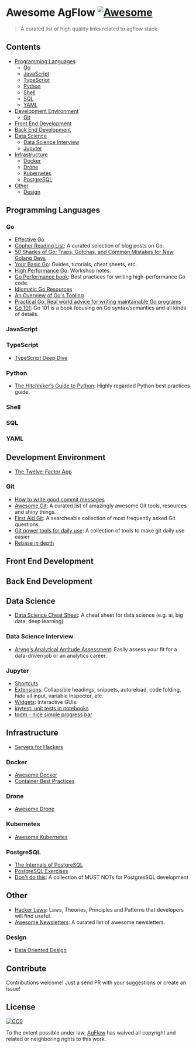 # Awesome AgFlow [![Awesome](https://awesome.re/badge.svg)](https://awesome.re)

> A curated list of high quality links related to agflow stack.

## Contents
- [Programming Languages](#programming-languages)
  - [Go](#go)
  - [JavaScript](#javascript)
  - [TypeScript](#typescript)
  - [Python](#python)
  - [Shell](#python)
  - [SQL](#sql)
  - [YAML](#yaml)
- [Development Environment](#development-environment)
  - [Git](#git)
- [Front End Development](#front-end-development)
- [Back End Development](#back-end-development)
- [Data Science](#data-science)
  - [Data Science Interview](#data-science-interview)
  - [Jupyter](#jupyter)
- [Infrastructure](#infrastructure)
  - [Docker](#docker)
  - [Drone](#drone)
  - [Kubernetes](#kubernetes)
  - [PostgreSQL](#postgresql)
- [Other](#other)
  - [Design](#design)

## Programming Languages

### Go
- [Effective Go](https://golang.org/doc/effective_go.html)
- [Gopher Reading List](https://github.com/enocom/gopher-reading-list): A curated selection of blog posts on Go.
- [50 Shades of Go: Traps, Gotchas, and Common Mistakes for New Golang Devs](http://devs.cloudimmunity.com/gotchas-and-common-mistakes-in-go-golang/)
- [Your Basic Go](https://yourbasic.org/golang/): Guides, tutorials, cheat sheets, etc.
- [High Performance Go](https://dave.cheney.net/high-performance-go-workshop/dotgo-paris.html): Workshop notes.
- [Go Performance book](https://github.com/dgryski/go-perfbook): Best practices for writing high-performance Go code.
- [Idiomatic Go Resources](https://medium.com/@dgryski/idiomatic-go-resources-966535376dba)
- [An Overview of Go's Tooling](https://www.alexedwards.net/blog/an-overview-of-go-tooling)
- [Practical Go: Real world advice for writing maintainable Go programs](https://dave.cheney.net/practical-go/presentations/qcon-china.html)
- [Go 101](https://go101.org/article/101.html): Go 101 is a book focusing on Go syntax/semantics and all kinds of details.

### JavaScript

### TypeScript
- [TypeScript Deep Dive](https://github.com/basarat/typescript-book)

### Python
- [The Hitchhiker’s Guide to Python](https://docs.python-guide.org/): Highly regarded Python best practices guide.

### Shell
### SQL
### YAML


## Development Environment
- [The Twelve-Factor App](https://12factor.net/)

### Git
- [How to write good commit messages](https://github.com/RomuloOliveira/commit-messages-guide)
- [Awesome Git](https://github.com/dictcp/awesome-git): A curated list of amazingly awesome Git tools, resources and shiny things.
- [First Aid Git](http://firstaidgit.io): A searcheable collection of most frequently asked Git questions.
- [Git power tools for daily use](https://nvie.com/posts/git-power-tools/): A collection of tools to make git daily use easier
- [Rebase in depth](https://git-rebase.io/)

## Front End Development
## Back End Development
## Data Science
- [Data Science Cheat Sheet](https://github.com/abhat222/Data-Science--Cheat-Sheet): A cheat sheet for data science (e.g. ai, big data, deep learning)

### Data Science Interview
- [Aryng’s Analytical Aptitude Assessment](https://aryng.com/aryngs-analytical-aptitude-assessment/): Easily assess your fit for a data-driven job or an analytics career.

### Jupyter
- [Shortcuts](https://www.cheatography.com/weidadeyue/cheat-sheets/jupyter-notebook/)
- [Extensions](https://jupyter-contrib-nbextensions.readthedocs.io/en/latest/nbextensions.html): Collapsible headings, snippets, autoreload, code folding, hide all input, variable inspector, etc.
- [Widgets](https://ipywidgets.readthedocs.io/en/stable/examples/Widget%20Basics.html): Interactive GUIs.
- [ipytest: unit tests in notebooks](https://pypi.org/project/ipytest/)
- [tqdm - nice simple progress bar](https://github.com/tqdm/tqdm#ipython-jupyter-integration)

## Infrastructure
- [Servers for Hackers](https://serversforhackers.com/)

### Docker
- [Awesome Docker](https://github.com/veggiemonk/awesome-docker)
- [Container Best Practices](http://docs.projectatomic.io/container-best-practices/)

### Drone
- [Awesome Drone](https://github.com/drone/awesome-drone)

### Kubernetes
- [Awesome Kubernetes](https://github.com/ramitsurana/awesome-kubernetes)

### PostgreSQL
- [The Internals of PostgreSQL](http://www.interdb.jp/pg/index.html)
- [PostgreSQL Exercises](https://pgexercises.com/)
- [Don't do this](https://wiki.postgresql.org/wiki/Don't_Do_This): A collection of MUST NOTs for PostgresSQL development

## Other
- [Hacker Laws](https://github.com/dwmkerr/hacker-laws): Laws, Theories, Principles and Patterns that developers will find useful. 
- [Awesome Newsletters](https://github.com/zudochkin/awesome-newsletters): A curated list of awesome newsletters.

### Design
- [Data Oriented Design](https://github.com/dbartolini/data-oriented-design)

## Contribute

Contributions welcome! Just a send PR with your suggestions or create an issue!


## License

[![CC0](http://mirrors.creativecommons.org/presskit/buttons/88x31/svg/cc-zero.svg)](https://creativecommons.org/publicdomain/zero/1.0)

To the extent possible under law, [AgFlow](https://github.com/agflow) has waived all copyright and
related or neighboring rights to this work.
